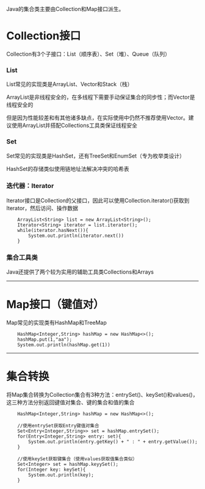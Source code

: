 Java的集合类主要由Collection和Map接口派生。

# Collection接口

Collection有3个子接口：List（顺序表）、Set（堆）、Queue（队列）

### List

List常见的实现类是ArrayList、Vector和Stack（栈）

ArrayList是非线程安全的，在多线程下需要手动保证集合的同步性；而Vector是线程安全的

但是因为性能较差和有其他诸多缺点，在实际使用中仍然不推荐使用Vector。建议使用ArrayList并搭配Collections工具类保证线程安全

### Set

Set常见的实现类是HashSet，还有TreeSet和EnumSet（专为枚举类设计）

HashSet的存储类似使用链地址法解决冲突的哈希表

### **迭代器**：Iterator

Iterator接口是Collection的父接口，因此可以使用Collection.iterator()获取到Iterator，然后访问、操作数据
```
    ArrayList<String> list = new ArrayList<String>();
    Iterator<String> iterator = list.iterator();
    while(iterator.hasNext()){
        System.out.println(iterator.next())
    }
```   

### 集合工具类
Java还提供了两个较为实用的辅助工具类Collections和Arrays

---

# Map接口（键值对）

Map常见的实现类有HashMap和TreeMap
```
    HashMap<Integer,String> hashMap = new HashMap<>();
    hashMap.put(1,"aa");
    System.out.println(hashMap.get(1))
```

---

# 集合转换

将Map集合转换为Collection集合有3种方法：entrySet()、keySet()和values()，这三种方法分别返回键值对集合、键的集合和值的集合
```
    HashMap<Integer,String> hashMap = new HashMap<>();
    
    //使用entrySet获取Entry键值对集合
    Set<Entry<Integer,String>> set = hashMap.entrySet();
    for(Entry<Integer,String> entry: set){
        System.out.println(entry.getKey() + " : " + entry.getValue());
    }
    
    //使用keySet获取键集合（使用values获取值集合类似）
    Set<Integer> set = hashMap.keyySet();
    for(Integer key: keySet){
        System.out.println(key);
    }
```   